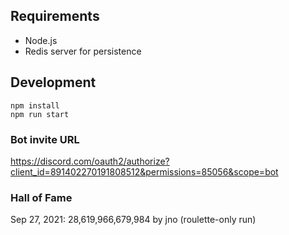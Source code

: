 ## Requirements

- Node.js
- Redis server for persistence

## Development

```
npm install
npm run start
```

### Bot invite URL

https://discord.com/oauth2/authorize?client_id=891402270191808512&permissions=85056&scope=bot

### Hall of Fame

Sep 27, 2021: 28,619,966,679,984 by jno (roulette-only run)
